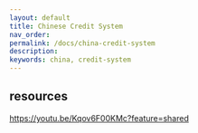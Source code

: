 ```yaml
---
layout: default
title: Chinese Credit System
nav_order: 
permalink: /docs/china-credit-system
description: 
keywords: china, credit-system
---
```


## resources
https://youtu.be/Kqov6F00KMc?feature=shared